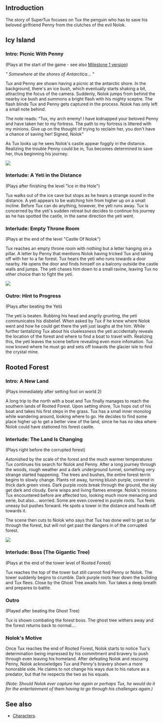 Introduction
------------

The story of SuperTux focuses on Tux the penguin who has to save his beloved girlfriend Penny
from the clutches of the evil Nolok.

Icy Island
----------

### Intro: Picnic With Penny

(Plays at the start of the game - see also [Milestone 1 version](https://github.com/SuperTux/supertux/blob/v0.1.4/data/intro.txt))

*" Somewhere at the shores of Antarctica... "*

Tux and Penny are shown having a picnic at the antarctic shore. In the background, there's an ice bush, which
eventually starts shaking a bit, attracting the focus of the camera. Suddenly, Nolok jumps from behind the nearby
ice bush and summons a bright flash with his mighty sceptre. The flash blinds Tux and Penny gets captured in the
process. Nolok has only left a small note behind.

The note reads: “Tux, my arch enemy! I have kidnapped your beloved Penny and have taken her to my fortress. The
path to my fortress is littered with my minions. Give up on the thought of trying to reclaim her, you don't have
a chance of saving her! Signed, Nolok”

As Tux looks up he sees Nolok's castle appear foggily in the distance. Realizing the trouble Penny could be in,
Tux becomes determined to save her, thus beginning his journey.

![](images/Introcutscene.png)

### Interlude: A Yeti in the Distance

(Plays after finishing the level "Ice in the Hole")

Tux walks out of the ice cave but stops as he hears a strange sound in the distance. A yeti appears to be
watching him from higher up on a small incline. Before Tux can do anything, however, the yeti runs away.
Tux is concerned by the yeti's sudden retreat but decides to continue his journey as he has spotted the castle,
in the same direction the yeti went.

### Interlude: Empty Throne Room

(Plays at the end of the level "Castle Of Nolok")

Tux reaches an empty throne room with nothing but a letter hanging on a pillar. A letter by Penny that mentions
Nolok having tricked Tux and taking off with her to a far forest. Tux hears the yeti who runs towards a door nearby.
He opens the door and finds himself on a balcony outside the castle walls and jumps. The yeti chases him down to a
small ravine, leaving Tux no other choice than to fight the yeti.

![](images/Interlude01.jpg)

### Outro: Hint to Progress

(Plays after beating the Yeti)

The yeti is beaten. Rubbing his head and angrily grunting, the yeti communicates his disbelief. When asked by Tux
if he knew where Nolok went and how he could get there the yeti just laughs at the him. While further tantalizing
Tux about his cluelessness the yeti accidentally reveals the location of the forest and where to find a boat to
travel with. Realizing this, the yeti leaves the scene before revealing even more infomation. Tux now knowd where
he must go and sets off towards the glacier isle to find the crystal mine.

Rooted Forest
-------------

### Intro: A New Land

(Plays immediately after setting foot on world 2)

A long trip to the north with a boat and Tux finally manages to reach the southern lands of Rooted Forest. Upon
setting shore, Tux hops out of his boat and takes his first steps in the grass. Tux has a small inner monolog while
wandering around, looking where to go. He decides to find some place higher up to get a better view of the land,
since he has no idea where Nolok could have stationed his forest castle.

### Interlude: The Land Is Changing

(Plays right before the corrupted forest)

Astonished by the scale of the forest and the much warmer temperatures Tux continues his search for Nolok and Penny.
After a long journey through the woods, rough weather and a dark underground tunnel, something very strange started
happening. The trees and bushes, the entire forest terrin begins to slowly change. Plants rot away, turning bluish
purple, covered in thick dark green vines. Dark purple roots break through the ground, the sky get dark and cloudy.
Eerie wisps and living flames emerge. Nolok's minions Tux encountered before are affected too, looking much more
menacing and eerie, but also... worried. Some are even covered in purple roots. Tux feels uneasy but pushes forward.
He spots a tower in the distance and heads off towards it.

The scene then cuts to Nolok who says that Tux has done well to get so far through the forest, but will not get past
the dangers in of the corrupted forest.

![](images/Ghostforest.png)

### Interlude: Boss (The Gigantic Tree)

(Plays at the end of the tower level of Rooted Forest)

Tux reaches the top of the tower but still cannot find Penny or Nolok. The tower suddenly begins to crumble. Dark
purple roots tear down the building and Tux flees. Close by the Ghost Tree awaits him. Tux takes a deep breath and
prepares to battle.

### Outro

(Played after beating the Ghost Tree)

Tux is shown combating the forest boss. The ghost tree withers away and the forest returns back to normal...

### Nolok's Motive

Once Tux reaches the end of Rooted Forest, Nolok starts to notice Tux's determination being impressed by his commitment
and bravery to push through even leaving his homeland. After defeating Nolok and rescuing Penny, Nolok acknowledges Tux
and Penny's bravery shown a more honorable side. He claims to not change his ways due to his nature as a predator, but
that he respects the two as his equals.

*(Note: Should Nolok ever capture her again or perhaps Tux, he would do it for the entertainment of them having to go
through his challenges again.)*

See also
--------

-   [Characters](https://github.com/SuperTux/supertux/wiki/Characters).
